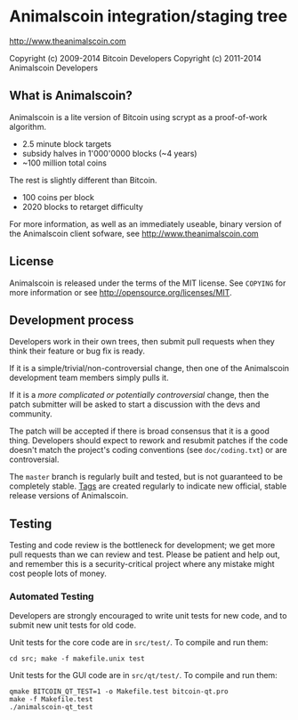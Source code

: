 Animalscoin integration/staging tree
================================

http://www.theanimalscoin.com

Copyright (c) 2009-2014 Bitcoin Developers
Copyright (c) 2011-2014 Animalscoin Developers

What is Animalscoin?
----------------

Animalscoin is a lite version of Bitcoin using scrypt as a proof-of-work algorithm.
 - 2.5 minute block targets
 - subsidy halves in 1'000'0000 blocks (~4 years)
 - ~100 million total coins

The rest is slightly different than Bitcoin.
 - 100 coins per block
 - 2020 blocks to retarget difficulty

For more information, as well as an immediately useable, binary version of
the Animalscoin client sofware, see http://www.theanimalscoin.com

License
-------

Animalscoin is released under the terms of the MIT license. See `COPYING` for more
information or see http://opensource.org/licenses/MIT.

Development process
-------------------

Developers work in their own trees, then submit pull requests when they think
their feature or bug fix is ready.

If it is a simple/trivial/non-controversial change, then one of the Animalscoin
development team members simply pulls it.

If it is a *more complicated or potentially controversial* change, then the patch
submitter will be asked to start a discussion with the devs and community.

The patch will be accepted if there is broad consensus that it is a good thing.
Developers should expect to rework and resubmit patches if the code doesn't
match the project's coding conventions (see `doc/coding.txt`) or are
controversial.

The `master` branch is regularly built and tested, but is not guaranteed to be
completely stable. [Tags](https://github.com/animalscoin-project/animalscoin/tags) are created
regularly to indicate new official, stable release versions of Animalscoin.

Testing
-------

Testing and code review is the bottleneck for development; we get more pull
requests than we can review and test. Please be patient and help out, and
remember this is a security-critical project where any mistake might cost people
lots of money.

### Automated Testing

Developers are strongly encouraged to write unit tests for new code, and to
submit new unit tests for old code.

Unit tests for the core code are in `src/test/`. To compile and run them:

    cd src; make -f makefile.unix test

Unit tests for the GUI code are in `src/qt/test/`. To compile and run them:

    qmake BITCOIN_QT_TEST=1 -o Makefile.test bitcoin-qt.pro
    make -f Makefile.test
    ./animalscoin-qt_test

